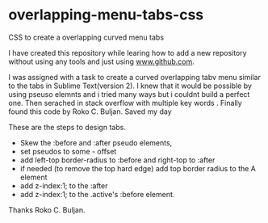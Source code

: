 # overlapping-menu-tabs-css
CSS to create a overlapping curved menu tabs

I have created this repository while learing how to add a new repository without using any tools and just using www.github.com. 

I was assigned with a task to create a curved overlapping tabv menu similar to the tabs in Sublime Text(version 2). I knew that it would be possible by using pseuso elemnts and i tried many ways but i couldnt build a perfect one. Then serached in stack overflow with multiple key words . Finally found this code by Roko C. Buljan. Saved my day 

These are the steps to design tabs. 


 - Skew the :before and :after pseudo elements,
 - set pseudos to some - offset
 - add left-top border-radius to :before and right-top to :after
 - if needed (to remove the top hard edge) add top border radius to the A element
 - add z-index:1; to the :after
 - add z-index:1; to the .active's :before element.


Thanks Roko C. Buljan.
